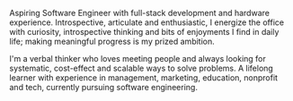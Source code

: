 Aspiring Software Engineer with full-stack development and hardware experience.
Introspective, articulate and enthusiastic, I energize the office with curiosity, introspective thinking and bits of enjoyments I find in daily life; making meaningful progress is my prized ambition.

I'm a verbal thinker who loves meeting people and always looking for systematic, cost-effect and scalable ways to solve problems.
A lifelong learner with experience in management, marketing, education, nonprofit and tech, currently pursuing software engineering.
